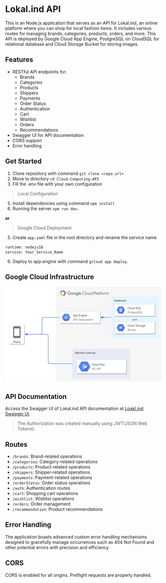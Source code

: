 # Lokal.ind API

This is an Node.js application that serves as an API for Lokal.ind, an online platform where you can shop for local fashion items. It includes various routes for managing brands, categories, products, orders, and more. This API is deployed by Google Cloud App Engine, PostgreSQL on CloudSQL for relational database and Cloud Storage Bucket for storing images.

## Features

- RESTful API endpoints for:
  - Brands
  - Categories
  - Products
  - Shippers
  - Payments
  - Order Status
  - Authentication
  - Cart
  - Wishlist
  - Orders
  - Recommendations
- Swagger UI for API documentation
- CORS support
- Error handling

## Get Started

1. Clone repository with command `git clone <repo_url>`
2. Move to directory `cd Cloud-Computing-API`
3. Fill the .env file with your own configuration

> Local Configuration
5. Install dependencies using command `npm install`
6. Running the server `npm run dev`.

**or**

> Google Cloud Deployment
5. Create `app.yaml` file in the root directory and rename the service name  
```
runtime: nodejs18  
service: Your_Service_Name
```
6. Deploy to app.engine with command `gcloud app deploy`.

## Google Cloud Infrastructure
![Infrastucture Image](Infrastucture/Lokal.ind%20Diagram.png)

## API Documentation

Access the Swagger UI of Lokal.ind API documentation at [Loakl.ind Swagger UI](https://lokal-ind.et.r.appspot.com/api-docs).
> The Authorization was created manually using JWT(JSON Web Tokens).

## Routes

- `/brands`: Brand-related operations
- `/categories`: Category-related operations
- `/products`: Product-related operations
- `/shippers`: Shipper-related operations
- `/payments`: Payment-related operations
- `/orderStatus`: Order status operations
- `/auth`: Authentication routes
- `/cart`: Shopping cart operations
- `/wishlist`: Wishlist operations
- `/orders`: Order management
- `/recommendation`: Product recommendations

## Error Handling

The application boasts advanced custom error handling mechanisms designed to gracefully manage occurrences such as 404 Not Found and other potential errors with precision and efficiency

## CORS

CORS is enabled for all origins. Preflight requests are properly handled.

